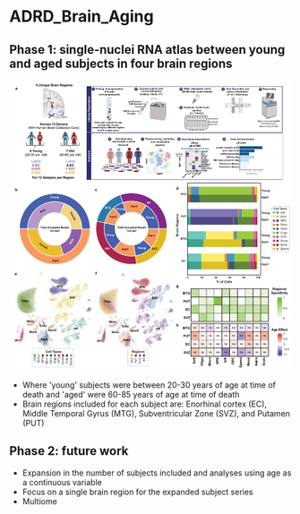 # ADRD_Brain_Aging
## Phase 1: single-nuclei RNA atlas between young and aged subjects in four brain regions
<img src="phase1/figures/P1_Figure1_Draft_MEM.pdf" width="640px" />

- Where 'young' subjects were between 20-30 years of age at time of death and 'aged' were 60-85 years of age at time of death
- Brain regions included for each subject are: Enorhinal cortex (EC), Middle Temporal Gyrus (MTG), Subventricular Zone (SVZ), and Putamen (PUT)
  
## Phase 2: future work
- Expansion in the number of subjects included and analyses using age as a continuous variable
- Focus on a single brain region for the expanded subject series
- Multiome
